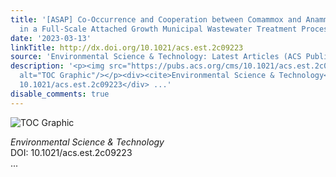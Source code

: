 ```yaml
---
title: '[ASAP] Co-Occurrence and Cooperation between Comammox and Anammox Bacteria
  in a Full-Scale Attached Growth Municipal Wastewater Treatment Process'
date: '2023-03-13'
linkTitle: http://dx.doi.org/10.1021/acs.est.2c09223
source: 'Environmental Science & Technology: Latest Articles (ACS Publications)'
description: '<p><img src="https://pubs.acs.org/cms/10.1021/acs.est.2c09223/asset/images/medium/es2c09223_0007.gif"
  alt="TOC Graphic"/></p><div><cite>Environmental Science & Technology</cite></div><div>DOI:
  10.1021/acs.est.2c09223</div> ...'
disable_comments: true
---
```

<p><img src="https://pubs.acs.org/cms/10.1021/acs.est.2c09223/asset/images/medium/es2c09223_0007.gif" alt="TOC Graphic"/></p><div><cite>Environmental Science & Technology</cite></div><div>DOI: 10.1021/acs.est.2c09223</div> ...